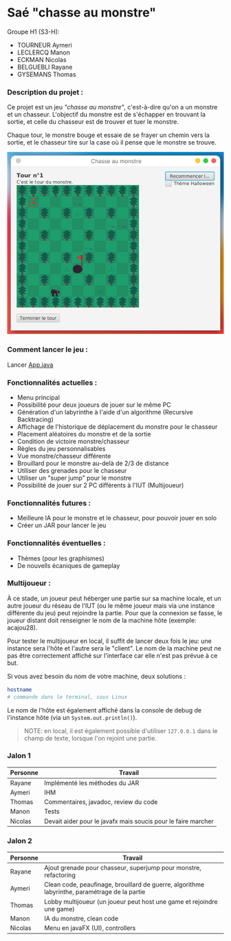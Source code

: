 # Saé "chasse au monstre"

Groupe H1 (S3-H):

- TOURNEUR Aymeri
- LECLERCQ Manon
- ECKMAN Nicolas
- BELGUEBLI Rayane
- GYSEMANS Thomas


### Description du projet :

Ce projet est un jeu _"chasse au monstre"_, c'est-à-dire qu'on a un monstre et un chasseur. L'objectif du monstre est de s'échapper en trouvant la sortie, et celle du chasseur est de trouver et tuer le monstre. 

Chaque tour, le monstre bouge et essaie de se frayer un chemin vers la sortie, et le chasseur tire sur la case où il pense que le monstre se trouve.


![](screenshots/image.png)

### Comment lancer le jeu :

Lancer [App.java](./src/main/java/fr/univlille/App.java)

### Fonctionnalités actuelles :

- Menu principal
- Possibilité pour deux joueurs de jouer sur le même PC
- Génération d'un labyrinthe à l'aide d'un algorithme (Recursive Backtracing)
- Affichage de l'historique de déplacement du monstre pour le chasseur
- Placement aléatoires du monstre et de la sortie
- Condition de victoire monstre/chasseur
- Règles du jeu personnalisables
- Vue monstre/chasseur différente
- Brouillard pour le monstre au-delà de 2/3 de distance
- Utiliser des grenades pour le chasseur
- Utiliser un "super jump" pour le monstre
- Possibilité de jouer sur 2 PC différents à l'IUT (Multijoueur)

### Fonctionnalités futures :

- Meilleure IA pour le monstre et le chasseur, pour pouvoir jouer en solo
- Créer un JAR pour lancer le jeu

### Fonctionnalités éventuelles :

- Thèmes (pour les graphismes)
- De nouvells écaniques de gameplay

### Multijoueur :

À ce stade, un joueur peut héberger une partie sur sa machine locale, et un autre joueur du réseau de l'IUT (ou le même joueur mais via une instance différente du jeu) peut rejoindre la partie. Pour que la connexion se fasse, le joueur distant doit renseigner le nom de la machine hôte (exemple: acajou28).

Pour tester le multijoueur en local, il suffit de lancer deux fois le jeu: une instance sera l'hôte et l'autre sera le "client". Le nom de la machine peut ne pas être correctement affiché sur l'interface car elle n'est pas prévue à ce but.

Si vous avez besoin du nom de votre machine, deux solutions :

```bash
hostname
# commande dans le terminal, sous Linux
```

Le nom de l'hôte est également affiché dans la console de debug de l'instance hôte (via un `System.out.println()`).

> NOTE: en local, il est également possible d'utiliser `127.0.0.1` dans le champ de texte, lorsque l'on rejoint une partie.

### Jalon 1

|Personne|Travail|
|--------|-------|
|Rayane|Implémenté les méthodes du JAR|
|Aymeri|IHM|
|Thomas|Commentaires, javadoc, review du code|
|Manon|Tests|
|Nicolas|Devait aider pour le javafx mais soucis pour le faire marcher|


### Jalon 2

|Personne|Travail|
|--------|-------|
|Rayane|Ajout grenade pour chasseur, superjump pour monstre, refactoring|
|Aymeri|Clean code, peaufinage, brouillard de guerre, algorithme labyrinthe, paramétrage de la partie|
|Thomas|Lobby multijoueur (un joueur peut host une game et rejoindre une game)|
|Manon|IA du monstre, clean code|
|Nicolas|Menu en javaFX (UI), controllers|